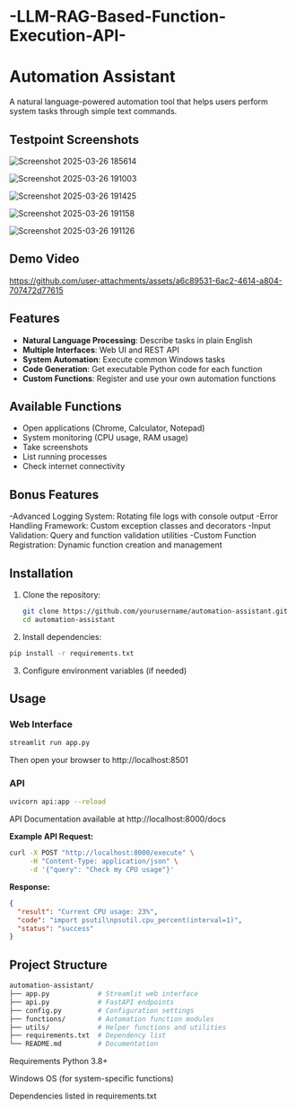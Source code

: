 # -LLM-RAG-Based-Function-Execution-API-
# Automation Assistant

A natural language-powered automation tool that helps users perform system tasks through simple text commands.

## Testpoint Screenshots
![Screenshot 2025-03-26 185614](https://github.com/user-attachments/assets/b0603219-924e-4877-9159-befe365e9d7f)

![Screenshot 2025-03-26 191003](https://github.com/user-attachments/assets/af4f84da-ee05-4310-8525-bab654b20443)

![Screenshot 2025-03-26 191425](https://github.com/user-attachments/assets/e3e47e12-4a5f-4199-bcfe-a572f31aad59)

![Screenshot 2025-03-26 191158](https://github.com/user-attachments/assets/f1b55896-cc20-495a-8069-531b409cc1a7)

![Screenshot 2025-03-26 191126](https://github.com/user-attachments/assets/c31593f4-f199-46c0-aedb-112b085d0811)

## Demo Video



https://github.com/user-attachments/assets/a6c89531-6ac2-4614-a804-707472d77615

## Features

- **Natural Language Processing**: Describe tasks in plain English
- **Multiple Interfaces**: Web UI and REST API
- **System Automation**: Execute common Windows tasks
- **Code Generation**: Get executable Python code for each function
- **Custom Functions**: Register and use your own automation functions

## Available Functions

- Open applications (Chrome, Calculator, Notepad)
- System monitoring (CPU usage, RAM usage)
- Take screenshots
- List running processes
- Check internet connectivity


## Bonus Features
-Advanced Logging System: Rotating file logs with console output
-Error Handling Framework: Custom exception classes and decorators
-Input Validation: Query and function validation utilities
-Custom Function Registration: Dynamic function creation and management

## Installation

1. Clone the repository:
   ```bash
   git clone https://github.com/yourusername/automation-assistant.git
   cd automation-assistant

2. Install dependencies:
```bash
pip install -r requirements.txt
```

3. Configure environment variables (if needed)

## Usage

### Web Interface
```bash
streamlit run app.py
```
Then open your browser to http://localhost:8501

### API
```bash
uvicorn api:app --reload
```
API Documentation available at http://localhost:8000/docs

**Example API Request:**
```bash
curl -X POST "http://localhost:8000/execute" \
     -H "Content-Type: application/json" \
     -d '{"query": "Check my CPU usage"}'
```

**Response:**
```json
{
  "result": "Current CPU usage: 23%",
  "code": "import psutil\npsutil.cpu_percent(interval=1)",
  "status": "success"
}
```

## Project Structure
```bash
automation-assistant/
├── app.py            # Streamlit web interface
├── api.py            # FastAPI endpoints
├── config.py         # Configuration settings
├── functions/        # Automation function modules
├── utils/            # Helper functions and utilities
├── requirements.txt  # Dependency list
└── README.md         # Documentation
```

Requirements
Python 3.8+

Windows OS (for system-specific functions)

Dependencies listed in requirements.txt
